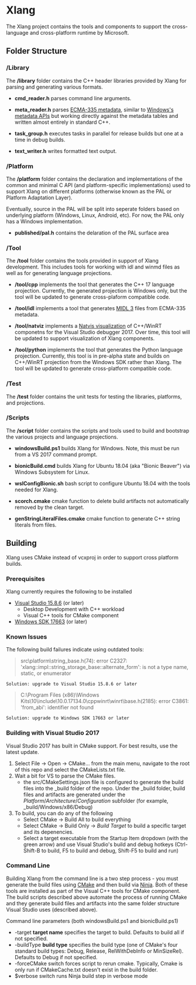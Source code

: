 # Xlang

The Xlang project contains the tools and components to support the cross-language and cross-platform runtime by Microsoft.

## Folder Structure

### /Library

The **/library** folder contains the C++ header libraries provided by Xlang for parsing and generating various formats.

* **cmd_reader.h** parses command line arguments.

* **meta_reader.h** parses [ECMA-335 metadata](http://www.ecma-international.org/publications/standards/Ecma-335.htm), similar to [Windows's metadata APIs](http://docs.microsoft.com/en-us/windows/desktop/api/rometadataapi/) but working directly against the metadata tables and written almost entirely in standard C++. 

* **task_group.h** executes tasks in parallel for release builds but one at a time in debug builds. 

* **text_writer.h** writes formatted text output.

### /Platform

The **/platform** folder contains the declaration and implementations of the common and minimal C API (and platform-specific implementations) used to support Xlang on different platforms (otherwise known as the PAL or Platform Adaptation Layer).

Eventually, source in the PAL will be split into seperate folders based on underlying platform (Windows, Linux, Android, etc). For now, the PAL only has a Windows implementation.

* **published/pal.h** contains the delaration of the PAL surface area

### /Tool

The **/tool** folder contains the tools provided in support of Xlang development. This includes tools for working with idl and winmd files as well as for generating language projections.

* **/tool/cpp** implements the tool that generates the C++ 17 language projection. Currently, the generated projection is Windows only, but the tool will be updated to generate cross-plaform compatible code.

* **/tool/idl** implements a tool that generates [MIDL 3](http://docs.microsoft.com/en-us/uwp/midl-3/) files from ECMA-335 metadata.

* **/tool/natviz** implements a [Natvis visualization](http://docs.microsoft.com/en-us/visualstudio/debugger/create-custom-views-of-native-objects) of C++/WinRT componetns for the Visual Studio debugger 2017. Over time, this tool will be updated to support visualization of Xlang components.

* **/tool/python** implements the tool that generates the Python language projection. Currently, this tool is in pre-alpha state and builds on C++/WinRT projection from the Windows SDK rather than Xlang. The tool will be updated to generate cross-platform compatible code.

### /Test

The **/test** folder contains the unit tests for testing the libraries, platforms, and projections.

### /Scripts

The **/script** folder contains the scripts and tools used to build and bootstrap the various projects and language projections.

* **windowsBuild.ps1** builds Xlang for Windows. Note, this must be run from a VS 2017 command prompt. 

* **bionicBuild.cmd** builds Xlang for Ubuntu 18.04 (aka "Bionic Beaver") via Windows Subsystem for Linux.

* **wslConfigBionic.sh** bash script to configure Ubuntu 18.04 with the tools needed for Xlang.

* **scorch.cmake** cmake function to delete build artifacts not automatically removed by the clean target.

* **genStringLiteralFiles.cmake** cmake function to generate C++ string literals from files.

## Building

Xlang uses CMake instead of vcxproj in order to support cross platform builds. 

### Prerequisites

Xlang currently requires the following to be installed
* [Visual Studio 15.8.6](http://visualstudio.microsoft.com/downloads/) (or later)
    * Desktop Development with C++ workload
    * Visual C++ tools for CMake component
* [Windows SDK 17663](http://go.microsoft.com/fwlink/?LinkID=2023014) (or later)


### Known Issues

The following build failures indicate using outdated tools:

> src\platform\string_base.h(74): error C2327: 'xlang::impl::string_storage_base::alternate_form': is not a type name, static, or enumerator

    Solution: upgrade to Visual Studio 15.8.6 or later

> C:\Program Files (x86)\Windows Kits\10\include\10.0.17134.0\cppwinrt\winrt\base.h(2185): error C3861: 'from_abi': identifier not found

    Solution: upgrade to Windows SDK 17663 or later


### Building with Visual Studio 2017

Visual Studio 2017 has built in CMake support. For best results, use the latest update.

1. Select File -> Open -> CMake... from the main menu, navigate to the root of this repo and select the CMakeLists.txt file.
2. Wait a bit for VS to parse the CMake files. 
    * the src/CMakeSettings.json file is configured to generate the build files into the _build folder of the repo. Under the _build folder, build files and artifacts are generated under the *Platform*/*Architecture*/*Configuration* subfolder (for example, _build/Windows/x86/Debug)
3. To build, you can do any of the following
    * Select CMake -> Build All to build everything
    * Select CMake -> Build Only -> *Build Target* to build a specific target and its depenencies. 
    * Select a target executable from the Startup Item dropdown (with the green arrow) and use Visual Studio's build and debug hotkeys (Ctrl-Shift-B to build, F5 to build and debug, Shift-F5 to build and run)

### Command Line

Building Xlang from the command line is a two step process - you must generate the build files using [CMake](http://cmake.org/) and then build via [Ninja](http://ninja-build.org). Both of these tools are installed as part of the Visual C++ tools for CMake component. The build scripts described above automate the process of running CMake and they generate  build files and artifacts into the same folder structure Visual Studio uses (described above).

Command line parameters (both windowsBuild.ps1 and bionicBuild.ps1)
* -target **target name** specifies the target to build. Defaults to build all if not specified.
* -buildType **build type** specifies the build type (one of CMake's four standard build types: Debug, Release, RelWithDebInfo or MinSizeRel). Defaults to Debug if not specified.
* -forceCMake switch forces script to rerun cmake. Typically, Cmake is only run if CMakeCache.txt doesn't exist in the build folder.
* $verbose switch runs Ninja build step in verbose mode


